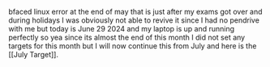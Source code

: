 bfaced linux error at the end of may that is just after my exams got over and during holidays I was obviously not able to revive it since I had no pendrive with me but today is June 29 2024 and my laptop is up and running perfectly so yea since its almost the end of this month I did not set any targets for this month but I will now continue this from July and here is the [[July Target]].
